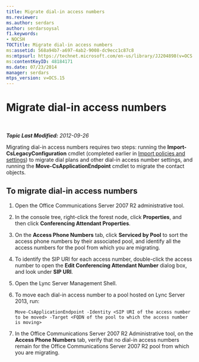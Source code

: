 ```yaml
---
title: Migrate dial-in access numbers
ms.reviewer: 
ms.author: serdars
author: serdarsoysal
f1.keywords:
- NOCSH
TOCTitle: Migrate dial-in access numbers
ms:assetid: 568a94b7-a697-4ab2-9008-dc9ecc1c87c8
ms:mtpsurl: https://technet.microsoft.com/en-us/library/JJ204898(v=OCS.15)
ms:contentKeyID: 48184171
ms.date: 07/23/2014
manager: serdars
mtps_version: v=OCS.15
---
```


<div data-xmlns="http://www.w3.org/1999/xhtml">

<div class="topic" data-xmlns="http://www.w3.org/1999/xhtml" data-msxsl="urn:schemas-microsoft-com:xslt" data-cs="https://msdn.microsoft.com/">

<div data-asp="https://msdn2.microsoft.com/asp">

# Migrate dial-in access numbers

</div>

<div id="mainSection">

<div id="mainBody">

<span> </span>

_**Topic Last Modified:** 2012-09-26_

Migrating dial-in access numbers requires two steps: running the **Import-CsLegacyConfiguration** cmdlet (completed earlier in [Import policies and settings](import-policies-and-settings.md)) to migrate dial plans and other dial-in access number settings, and running the **Move-CsApplicationEndpoint** cmdlet to migrate the contact objects.

<div>

## To migrate dial-in access numbers

1.  Open the Office Communications Server 2007 R2 administrative tool.

2.  In the console tree, right-click the forest node, click **Properties**, and then click **Conferencing Attendant Properties**.

3.  On the **Access Phone Numbers** tab, click **Serviced by Pool** to sort the access phone numbers by their associated pool, and identify all the access numbers for the pool from which you are migrating.

4.  To identify the SIP URI for each access number, double-click the access number to open the **Edit Conferencing Attendant Number** dialog box, and look under **SIP URI**.

5.  Open the Lync Server Management Shell.

6.  To move each dial-in access number to a pool hosted on Lync Server 2013, run:
    
        Move-CsApplicationEndpoint -Identity <SIP URI of the access number to be moved> -Target <FQDN of the pool to which the access number is moving>

7.  In the Office Communications Server 2007 R2 Administrative tool, on the **Access Phone Numbers** tab, verify that no dial-in access numbers remain for the Office Communications Server 2007 R2 pool from which you are migrating.

</div>

</div>

<span> </span>

</div>

</div>

</div>

